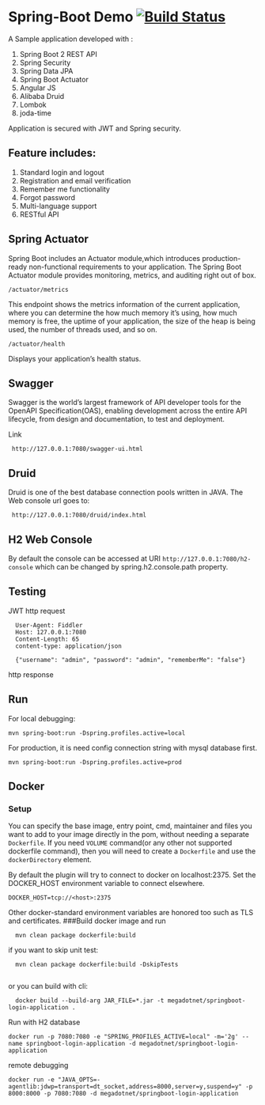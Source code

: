 # Spring-Boot Demo  [![Build Status](https://travis-ci.org/megadotnet/SpringBootDemoApp.png?branch=master)](https://travis-ci.org/megadotnet/SpringBootDemoApp/)
A Sample application developed with :
  1. Spring Boot 2 REST API
  2. Spring Security
  3. Spring Data JPA 
  4. Spring Boot Actuator 
  5. Angular JS
  6. Alibaba Druid
  7. Lombok
  8. joda-time
  
Application is secured with JWT and Spring security.


## Feature includes:
   1) Standard login and logout
   2) Registration and email verification
   3) Remember me functionality
   4) Forgot password
   5) Multi-language support
   6) RESTful API

## Spring Actuator
   Spring Boot includes an Actuator module,which introduces production-ready non-functional requirements 
to your application. The Spring Boot Actuator module provides monitoring, metrics, and auditing right out 
of box. 

    /actuator/metrics
This endpoint shows the metrics  information   of the current application, where you can determine the how 
much memory it’s using, how much memory is free, the uptime of your application, the size of the heap is 
being used, the number of threads used, and so on. 

    /actuator/health
   
Displays your application’s health status.

## Swagger

   Swagger is the world’s largest framework of API developer tools for the OpenAPI Specification(OAS), enabling development across the entire API lifecycle, from design and documentation, to test and deployment.

   Link

     http://127.0.0.1:7080/swagger-ui.html
     
## Druid     
Druid is one of the best database connection pools written in JAVA. The Web console url goes to:
    
     http://127.0.0.1:7080/druid/index.html

## H2 Web Console
By default the console can be accessed at URI ```http://127.0.0.1:7080/h2-console``` which can be changed by spring.h2.console.path property.
     
## Testing
  JWT http request 
``` POST http://127.0.0.1:7080/api/authenticate HTTP/1.1
  User-Agent: Fiddler
  Host: 127.0.0.1:7080
  Content-Length: 65
  content-type: application/json
  
  {"username": "admin", "password": "admin", "rememberMe": "false"}
```
  http response
## Run
For local debugging:
``` 
mvn spring-boot:run -Dspring.profiles.active=local
``` 
For production, it is need config connection string with mysql database first.
``` 
mvn spring-boot:run -Dspring.profiles.active=prod
``` 

## Docker
### Setup
You can specify the base image, entry point, cmd, maintainer and files you want to add to your
image directly in the pom, without needing a separate `Dockerfile`.
If you need `VOLUME` command(or any other not supported dockerfile command), then you will need
to create a `Dockerfile` and use the `dockerDirectory` element.

By default the plugin will try to connect to docker on localhost:2375. Set the DOCKER_HOST 
environment variable to connect elsewhere.

    DOCKER_HOST=tcp://<host>:2375

Other docker-standard environment variables are honored too such as TLS and certificates.
###Build docker image and run
``` 
  mvn clean package dockerfile:build
```
  if you want to skip unit test:
``` 
  mvn clean package dockerfile:build -DskipTests
  
```
or you can build with cli:
``` 
  docker build --build-arg JAR_FILE=*.jar -t megadotnet/springboot-login-application .   
```
Run with H2 database
``` 
docker run -p 7080:7080 -e "SPRING_PROFILES_ACTIVE=local" -m='2g' --name springboot-login-application -d megadotnet/springboot-login-application
```
remote debugging
``` 
docker run -e "JAVA_OPTS=-agentlib:jdwp=transport=dt_socket,address=8000,server=y,suspend=y" -p 8000:8000 -p 7080:7080 -d megadotnet/springboot-login-application
```